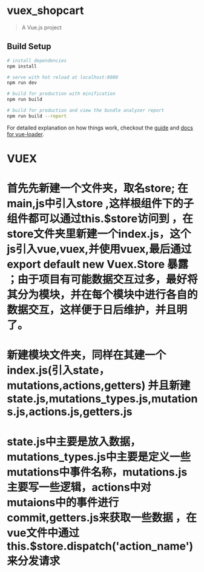 # vuex_shopcart

> A Vue.js project

## Build Setup

``` bash
# install dependencies
npm install

# serve with hot reload at localhost:8080
npm run dev

# build for production with minification
npm run build

# build for production and view the bundle analyzer report
npm run build --report
```

For detailed explanation on how things work, checkout the [guide](http://vuejs-templates.github.io/webpack/) and [docs for vue-loader](http://vuejs.github.io/vue-loader).

# VUEX
# 首先先新建一个文件夹，取名store; 在main,js中引入store ,这样根组件下的子组件都可以通过this.$store访问到 ，在store文件夹里新建一个index.js，这个js引入vue,vuex,并使用vuex,最后通过export default new Vuex.Store 暴露 ；由于项目有可能数据交互过多，最好将其分为模块，并在每个模块中进行各自的数据交互，这样便于日后维护，并且明了。
# 新建模块文件夹，同样在其建一个index.js(引入state，mutations,actions,getters) 并且新建state.js,mutations_types.js,mutations.js,actions.js,getters.js
# state.js中主要是放入数据，mutations_types.js中主要是定义一些mutations中事件名称，mutations.js主要写一些逻辑，actions中对mutaions中的事件进行commit,getters.js来获取一些数据 ，在vue文件中通过this.$store.dispatch('action_name') 来分发请求
   